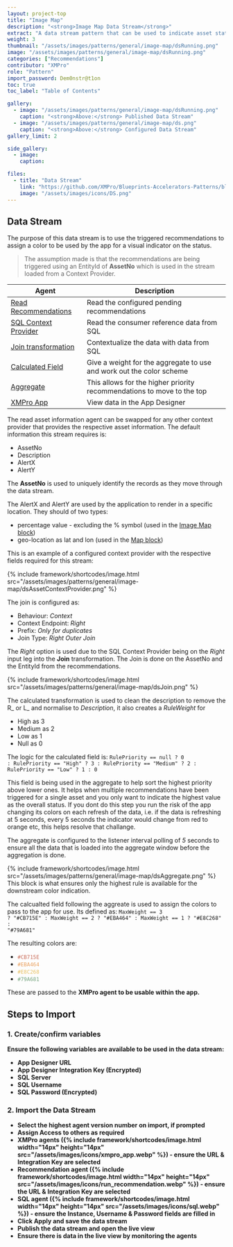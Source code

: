 ```yaml
---
layout: project-top
title: "Image Map"
description: "<strong>Image Map Data Stream</strong>"
extract: "A data stream pattern that can be used to indicate asset status using recommendations and the data from recommendations."
weight: 3
thumbnail: "/assets/images/patterns/general/image-map/dsRunning.png"
image: "/assets/images/patterns/general/image-map/dsRunning.png"
categories: ["Recommendations"]
contributor: "XMPro"
role: "Pattern"
import_password: Dem0nstr@t1on
toc: true
toc_label: "Table of Contents"

gallery:
  - image: "/assets/images/patterns/general/image-map/dsRunning.png"
    caption: "<strong>Above:</strong> Published Data Stream"
  - image: "/assets/images/patterns/general/image-map/ds.png"
    caption: "<strong>Above:</strong> Configured Data Stream"
gallery_limit: 2

side_gallery:
  - image: 
    caption: 

files:
  - title: "Data Stream"
    link: "https://github.com/XMPro/Blueprints-Accelerators-Patterns/blob/master/patterns/general/image-map/"
    image: "/assets/images/icons/DS.png"
---
```


## Data Stream

The purpose of this data stream is to use the triggered recommendations to assign a color to be used by the app for a visual indicator on the status.  

> The assumption made is that the recommendations are being triggered using an EntityId of <strong>AssetNo</strong> which is used in the stream loaded from a Context Provider.

| Agent                                  | Description                                                  |
| -------------------------------------- | ------------------------------------------------------------ |
| [Read Recommendations](https://xmpro.gitbook.io/read-recommendation/) | Read the configured pending recommendations |
| [SQL Context Provider](https://xmpro.gitbook.io/azure-sql/) | Read the consumer reference data from SQL |
| [Join transformation](https://xmpro.gitbook.io/join/) | Contextualize the data with data from SQL |
| [Calculated Field](https://xmpro.gitbook.io/calculated-field/) | Give a weight for the aggregate to use and work out the color scheme |
| [Aggregate](https://xmpro.gitbook.io/aggregate/) | This allows for the higher priority recommendations to move to the top |
| [XMPro App](https://xmpro.gitbook.io/xmpro-app/) | View data in the App Designer |

The read asset information agent can be swapped for any other context provider that provides the respective asset information.  The default information this stream requires is:
- AssetNo
- Description
- AlertX
- AlertY

The <strong>AssetNo</strong> is used to uniquely identify the records as they move through the data stream.

The AlertX and AlertY are used by the application to render in a specific location. They should of two types:
- percentage value - excluding the % symbol (used in the [Image Map block](https://documentation.xmpro.com/blocks-toolbox/visualizations/image-map))
- geo-location as lat and lon (used in the [Map block](https://documentation.xmpro.com/blocks-toolbox/visualizations/map))

This is an example of a configured context provider with the respective fields required for this stream:
<div class="inline_image">{% include framework/shortcodes/image.html src="/assets/images/patterns/general/image-map/dsAssetContextProvider.png" %}</div>

The join is configured as:
- Behaviour: *Context*
- Context Endpoint: *Right*
- Prefix: *Only for duplicates*
- Join Type: *Right Outer Join*

The *Right* option is used due to the SQL Context Provider being on the *Right* input leg into the <strong>Join</strong> transformation.  The Join is done on the AssetNo and the EntityId from the recommendations.
<div class="inline_image">{% include framework/shortcodes/image.html src="/assets/images/patterns/general/image-map/dsJoin.png" %}</div>

The calculated transformation is used to clean the description to remove the R_ or L_ and normalise to *Description*, it also creates a *RuleWeight* for 
- High as 3
- Medium as 2
- Low as 1
- Null as 0

The logic for the calculated field is: 
<code>RulePriority == null ? 0 : RulePriority == "High" ? 3 : RulePriority == "Medium" ? 2 : RulePriority == "Low" ? 1 : 0</code>

This field is being used in the aggregate to help sort the highest priority above lower ones.  It helps when multiple recommendations have been triggered for a single asset and you only want to indicate the highest value as the overall status.  If you dont do this step you run the risk of the app changing its colors on each refresh of the data, i.e. if the data is refreshing at 5 seconds, every 5 seconds the indicator would change from red to orange etc, this helps resolve that challange.

The aggregate is configured to the listener interval polling of *5* seconds to ensure all the data that is loaded into the aggregate window before the aggregation is done.
<div class="inline_image">{% include framework/shortcodes/image.html src="/assets/images/patterns/general/image-map/dsAggregate.png" %}</div>
This block is what ensures only the highest rule is available for the downstream color indication.

The calcualted field following the aggreate is used to assign the colors to pass to the app for use.  Its defined as:
<code>MaxWeight == 3 ? "#CB715E" : MaxWeight == 2 ? "#EBA464" : MaxWeight == 1 ? "#E8C268" : "#79A681"</code>

The resulting colors are:

- <code style="color:#CB715E">#CB715E</code>
- <code style="color:#EBA464">#EBA464</code> 
- <code style="color:#E8C268">#E8C268</code> 
- <code style="color:#79A681">#79A681</code> 

These are passed to the <strong>XMPro agent to be usable within the app.

## Steps to Import

### 1. Create/confirm variables
Ensure the following variables are available to be used in the data stream:

- App Designer URL
- App Designer Integration Key <strong>(Encrypted)</strong>
- SQL Server
- SQL Username
- SQL Password <strong>(Encrypted)</strong>

### 2. Import the Data Stream

- Select the highest agent version number on import, if prompted
- Assign Access to others as required
- <strong>XMPro agents</strong> ({% include framework/shortcodes/image.html width="14px" height="14px" src="/assets/images/icons/xmpro_app.webp" %}) - ensure the URL & Integration Key are selected
- <strong>Recommendation agent</strong> ({% include framework/shortcodes/image.html width="14px" height="14px" src="/assets/images/icons/run_recommendation.webp" %}) - ensure the URL & Integration Key are selected
- <strong>SQL agent</strong> ({% include framework/shortcodes/image.html width="14px" height="14px" src="/assets/images/icons/sql.webp" %}) - ensure the Instance, Username & Password fields are filled in
- Click Apply and save the data stream
- Publish the data stream and open the live view
- Ensure there is data in the live view by monitoring the agents

